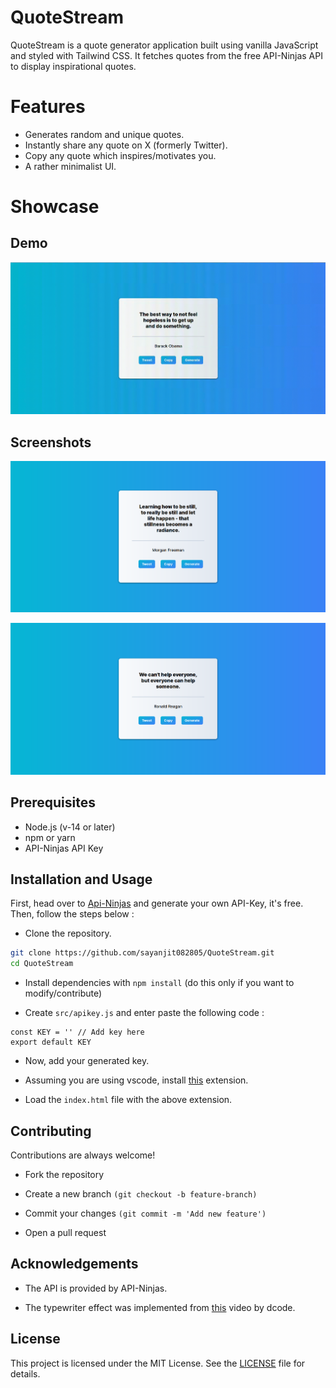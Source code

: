 # QuoteStream

QuoteStream is a quote generator application built using vanilla JavaScript and styled with Tailwind CSS. It fetches quotes from the free API-Ninjas API to display inspirational quotes.



# Features

* Generates random and unique quotes.
* Instantly share any quote on X (formerly Twitter).
* Copy any quote which inspires/motivates you.
* A rather minimalist UI.


# Showcase

## Demo

![](https://raw.githubusercontent.com/sayanjit082805/QuoteStream/main/assets/demo.gif)

## Screenshots

![](https://raw.githubusercontent.com/sayanjit082805/QuoteStream/main/assets/ss_1.png)

![](https://raw.githubusercontent.com/sayanjit082805/QuoteStream/main/assets/ss_2.png)


## Prerequisites

- Node.js (v-14 or later)
- npm or yarn
- API-Ninjas API Key


## Installation and Usage

First, head over to [Api-Ninjas](https://api-ninjas.com/) and generate your own API-Key, it's free. Then, follow the steps below :

* Clone the repository.
  
```bash
git clone https://github.com/sayanjit082805/QuoteStream.git
cd QuoteStream
```

* Install dependencies with ```npm install``` (do this only if you want to modify/contribute)

* Create ```src/apikey.js``` and enter paste the following code : 

```
const KEY = '' // Add key here
export default KEY

```
* Now, add your generated key.

* Assuming you are using vscode, install [this](https://ritwickdey.github.io/vscode-live-server/) extension.

* Load the ```index.html``` file with the above extension. 



## Contributing

Contributions are always welcome!

- Fork the repository

- Create a new branch ```(git checkout -b feature-branch)```

- Commit your changes ```(git commit -m 'Add new feature')```

- Open a pull request



## Acknowledgements

 - The API is provided by API-Ninjas.

 - The typewriter effect was implemented from [this](https://www.youtube.com/watch?v=MiTJnYHX3iA) video by dcode.

 

## License

This project is licensed under the MIT License. See the [LICENSE](LICENSE) file for details.


